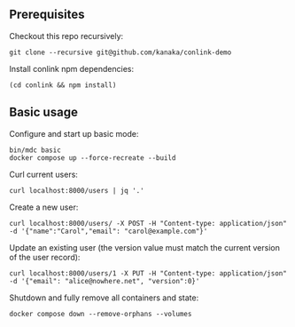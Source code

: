 ## Prerequisites

Checkout this repo recursively:

```
git clone --recursive git@github.com/kanaka/conlink-demo
```

Install conlink npm dependencies:

```
(cd conlink && npm install)
```

## Basic usage

Configure and start up basic mode:

```
bin/mdc basic
docker compose up --force-recreate --build
```

Curl current users:

```
curl localhost:8000/users | jq '.'
```

Create a new user:

```
curl localhost:8000/users/ -X POST -H "Content-type: application/json" -d '{"name":"Carol","email": "carol@example.com"}'
```

Update an existing user (the version value must match the current
version of the user record):

```
curl localhost:8000/users/1 -X PUT -H "Content-type: application/json" -d '{"email": "alice@nowhere.net", "version":0}'
```

Shutdown and fully remove all containers and state:

```
docker compose down --remove-orphans --volumes
```
